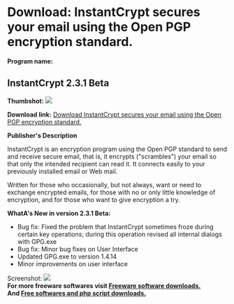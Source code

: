 # Download: InstantCrypt secures your email using the Open PGP encryption standard.

**Program name:**

## InstantCrypt 2.3.1 Beta

  
**Thumbshot:** ![](http://www.freewarefiles.com/screenshot/instantcrypt_md.jpg)   
  
**Download link:** [Download InstantCrypt secures your email using the Open PGP encryption standard.](http://freesoftwares.boysofts.com/InstantCrypt_program_61606.html)  
  


**Publisher's Description**  
  


InstantCrypt is an encryption program using the Open PGP standard to send and receive secure email, that is, it encrypts ("scrambles") your email so that only the intended recipient can read it. It connects easily to your previously installed email or Web mail. 

Written for those who occasionally, but not always, want or need to exchange encrypted emails, for those with no or only little knowledge of encryption, and for those who want to give encryption a try.

**WhatA's New in version 2.3.1 Beta:**

  * Bug fix: Fixed the problem that InstantCrypt sometimes froze during certain key operations; during this operation revised all internal dialogs with GPG.exe 
  * Bug fix: Minor bug fixes on User Interface 
  * Updated GPG.exe to version 1.4.14 
  * Minor improvements on user interface 

  
  
Screenshot: ![](http://www.freewarefiles.com/screenshot/instantcrypt.jpg)   
**For more freeware softwares visit [Freeware software downloads.](http://freesoftwares.boysofts.com/)**   
**And [Free softwares and php script downloads.](http://www.boysofts.com/)**
